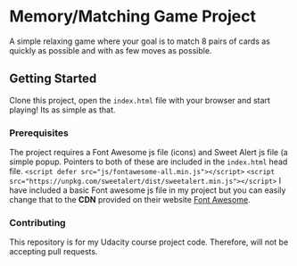 # Memory/Matching Game Project
A simple relaxing game where your goal is to match 8 pairs of cards as quickly as possible and with as few moves as possible.

## Getting Started

Clone this project, open the `index.html` file with your browser and start playing! Its as simple as that.

### Prerequisites

The project requires a Font Awesome js file (icons) and  Sweet Alert js file (a simple popup.
Pointers to both of these are included in the `index.html` head file.
```<script defer src="js/fontawesome-all.min.js"></script>```
```<script src="https://unpkg.com/sweetalert/dist/sweetalert.min.js"></script>```
I have included a basic Font awesome js file in my project but you can easily change that to the **CDN** provided on their website [Font Awesome](https://fontawesome.com/get-started).

### Contributing

This repository is for my Udacity course project code. Therefore, will not be accepting pull requests.
